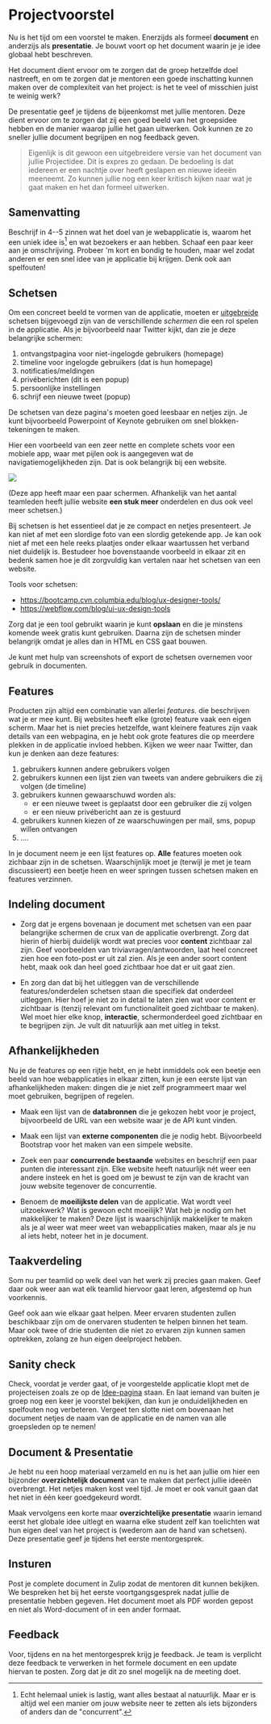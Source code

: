 # Projectvoorstel

Nu is het tijd om een voorstel te maken. Enerzijds als formeel **document** en anderzijs als **presentatie**. Je bouwt voort op het document waarin je je idee globaal hebt beschreven.

Het document dient ervoor om te zorgen dat de groep hetzelfde doel nastreeft, en om te zorgen dat je mentoren een goede inschatting kunnen maken over de complexiteit van het project: is het te veel of misschien juist te weinig werk?

De presentatie geef je tijdens de bijeenkomst met jullie mentoren. Deze dient ervoor om te zorgen dat zij een goed beeld van het groepsidee hebben en de manier waarop jullie het gaan uitwerken. Ook kunnen ze zo sneller jullie document begrijpen en nog feedback geven.

> Eigenlijk is dit gewoon een uitgebreidere versie van het document van jullie Projectidee. Dit is expres zo gedaan. De bedoeling is dat iedereen er een nachtje over heeft geslapen en nieuwe ideeën meeneemt. Zo kunnen jullie nog een keer kritisch kijken naar wat je gaat maken en het dan formeel uitwerken.

## Samenvatting

Beschrijf in 4--5 zinnen wat het doel van je webapplicatie is, waarom het een uniek idee is[^1] en wat bezoekers er aan hebben. Schaaf een paar keer aan je omschrijving. Probeer 'm kort en bondig te houden, maar wel zodat anderen er een snel idee van je applicatie bij krijgen. Denk ook aan spelfouten!

[^1]: Echt helemaal uniek is lastig, want alles bestaat al natuurlijk. Maar er is altijd wel een manier om jouw website neer te zetten als iets bijzonders of anders dan de "concurrent".

## Schetsen

Om een concreet beeld te vormen van de applicatie, moeten er <u>uitgebreide</u> schetsen bijgevoegd zijn van de verschillende *schermen* die een rol spelen in de applicatie. Als je bijvoorbeeld naar Twitter kijkt, dan zie je deze belangrijke schermen:

1. ontvangstpagina voor niet-ingelogde gebruikers (homepage)
2. timeline voor ingelogde gebruikers (dat is hun homepage)
3. notificaties/meldingen
4. privéberichten (dit is een popup)
5. persoonlijke instellingen
6. schrijf een nieuwe tweet (popup)

De schetsen van deze pagina's moeten goed leesbaar en netjes zijn. Je kunt bijvoorbeeld Powerpoint of Keynote gebruiken om snel blokken-tekeningen te maken.

Hier een voorbeeld van een zeer nette en complete schets voor een mobiele app, waar met pijlen ook is aangegeven wat de navigatiemogelijkheden zijn. Dat is ook belangrijk bij een website.

![](screens-proposal.png)

(Deze app heeft maar een paar schermen. Afhankelijk van het aantal teamleden heeft jullie website **een stuk meer** onderdelen en dus ook veel meer schetsen.)

Bij schetsen is het essentieel dat je ze compact en netjes presenteert. Je kan niet af met een slordige foto van een slordig getekende app. Je kan ook niet af met een hele reeks plaatjes onder elkaar waartussen het verband niet duidelijk is. Bestudeer hoe bovenstaande voorbeeld in elkaar zit en bedenk samen hoe je dit zorgvuldig kan vertalen naar het schetsen van een website.

Tools voor schetsen:

- <https://bootcamp.cvn.columbia.edu/blog/ux-designer-tools/>
- <https://webflow.com/blog/ui-ux-design-tools>

Zorg dat je een tool gebruikt waarin je kunt **opslaan** en die je minstens komende week gratis kunt gebruiken. Daarna zijn de schetsen minder belangrijk omdat je alles dan in HTML en CSS gaat bouwen.

Je kunt met hulp van screenshots of export de schetsen overnemen voor gebruik in documenten.

## Features

Producten zijn altijd een combinatie van allerlei *features*. die beschrijven wat je er mee kunt. Bij websites heeft elke (grote) feature vaak een eigen scherm. Maar het is niet precies hetzelfde, want kleinere features zijn vaak details van een webpagina, en je hebt ook grote features die op meerdere plekken in de applicatie invloed hebben. Kijken we weer naar Twitter, dan kun je denken aan deze features:

1. gebruikers kunnen andere gebruikers volgen
2. gebruikers kunnen een lijst zien van tweets van andere gebruikers die zij volgen (de timeline)
3. gebruikers kunnen gewaarschuwd worden als:
    - er een nieuwe tweet is geplaatst door een gebruiker die zij volgen
    - er een nieuw privébericht aan ze is gestuurd
4. gebruikers kunnen kiezen of ze waarschuwingen per mail, sms, popup willen ontvangen
5. ....

In je document neem je een lijst features op. **Alle** features moeten ook zichbaar zijn in de schetsen. Waarschijnlijk moet je (terwijl je met je team discussieert) een beetje heen en weer springen tussen schetsen maken en features verzinnen.

## Indeling document

- Zorg dat je ergens bovenaan je document met schetsen van een paar belangrijke schermen de crux van de applicatie overbrengt. Zorg dat hierin of hierbij duidelijk wordt wat precies voor **content** zichtbaar zal zijn. Geef voorbeelden van triviavragen/antwoorden, laat heel concreet zien hoe een foto-post er uit zal zien. Als je een ander soort content hebt, maak ook dan heel goed zichtbaar hoe dat er uit gaat zien.

- En zorg dan dat bij het uitleggen van de verschillende features/onderdelen schetsen staan die specifiek dat onderdeel uitleggen. Hier hoef je niet zo in detail te laten zien wat voor content er zichtbaar is (tenzij relevant om functionaliteit goed zichtbaar te maken). Wel moet hier elke knop, **interactie**, schermonderdeel goed zichtbaar en te begrijpen zijn. Je vult dit natuurlijk aan met uitleg in tekst.

## Afhankelijkheden

Nu je de features op een rijtje hebt, en je hebt inmiddels ook een beetje een beeld van hoe webapplicaties in elkaar zitten, kun je een eerste lijst van afhankelijkheden maken: dingen die je niet zelf programmeert maar wel moet gebruiken, begrijpen of regelen.

- Maak een lijst van de **databronnen** die je gekozen hebt voor je project, bijvoorbeeld de URL van een website waar je de API kunt vinden.

- Maak een lijst van **externe componenten** die je nodig hebt. Bijvoorbeeld Bootstrap voor het maken van een simpele website.

- Zoek een paar **concurrende bestaande** websites en beschrijf een paar punten die interessant zijn. Elke website heeft natuurlijk nét weer een andere insteek en het is goed om je bewust te zijn van de kracht van jouw website tegenover de concurrentie.

- Benoem de **moeilijkste delen** van de applicatie. Wat wordt veel uitzoekwerk? Wat is gewoon echt moeilijk? Wat heb je nodig om het makkelijker te maken? Deze lijst is waarschijnlijk makkelijker te maken als je al weer wat meer weet van webapplicaties maken, maar als je nu al iets hebt, noteer het in je document.

## Taakverdeling

Som nu per teamlid op welk deel van het werk zij precies gaan maken. Geef daar ook weer aan wat elk teamlid hiervoor gaat leren, afgestemd op hun voorkennis.

Geef ook aan wie elkaar gaat helpen. Meer ervaren studenten zullen beschikbaar zijn om de onervaren studenten te helpen binnen het team. Maar ook twee of drie studenten die niet zo ervaren zijn kunnen samen optrekken, zolang ze hun eigen deelproject hebben.

## Sanity check

Check, voordat je verder gaat, of je voorgestelde applicatie klopt met de projecteisen zoals ze op de [Idee-pagina](/milestones/idee) staan. En laat iemand van buiten je groep nog een keer je voorstel bekijken, dan kun je onduidelijkheden en spelfouten nog verbeteren. Vergeet ten slotte niet om bovenaan het document netjes de naam van de applicatie en de namen van alle groepsleden op te nemen!

## Document & Presentatie

Je hebt nu een hoop materiaal verzameld en nu is het aan jullie om hier een bijzonder **overzichtelijk document** van te maken dat perfect jullie ideeën overbrengt. Het netjes maken kost veel tijd. Je moet er ook vanuit gaan dat het niet in één keer goedgekeurd wordt.

Maak vervolgens een korte maar **overzichtelijke presentatie** waarin iemand eerst het globale idee uitlegt en waarna elke student zelf kan toelichten wat hun eigen deel van het project is (wederom aan de hand van schetsen). Deze presentatie geef je tijdens het eerste mentorgesprek.

## Insturen

Post je complete document in Zulip zodat de mentoren dit kunnen bekijken. We bespreken het bij het eerste voortgangsgesprek nadat jullie de presentatie hebben gegeven. Het document moet als PDF worden gepost en niet als Word-document of in een ander formaat.

## Feedback

Voor, tijdens en na het mentorgesprek krijg je feedback. Je team is verplicht deze feedback te verwerken in het formele document en een update hiervan te posten. Zorg dat je dit zo snel mogelijk na de meeting doet.
